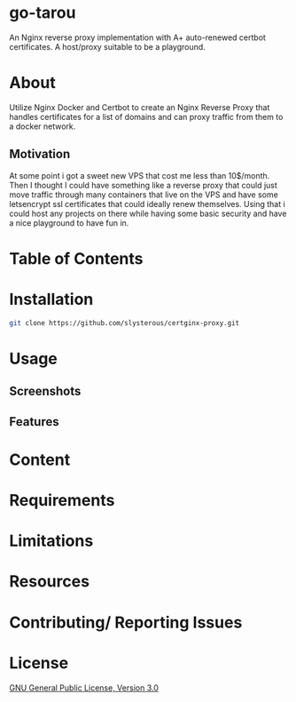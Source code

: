 # go-tarou
An Nginx reverse proxy implementation with A+ auto-renewed certbot certificates. A host/proxy suitable to be a playground.

# About 
Utilize Nginx Docker and Certbot to create an Nginx Reverse Proxy that handles certificates for a list of domains and can proxy traffic from them to a docker network.

## Motivation
At some point i got a sweet new VPS that cost me less than 10$/month. Then I thought I could have something like a reverse proxy that could just move traffic through many containers that live on the VPS and have some letsencrypt ssl certificates that could ideally renew themselves. Using that i could host any projects on there while having some basic security and have a nice playground to have fun in.

# Table of Contents

# Installation
```bash 
git clone https://github.com/slysterous/certginx-proxy.git
```
# Usage

## Screenshots

## Features

# Content

# Requirements

# Limitations

# Resources

# Contributing/ Reporting Issues

# License
[GNU General Public License, Version 3.0](https://www.gnu.org/licenses/gpl-3.0.en.html)
